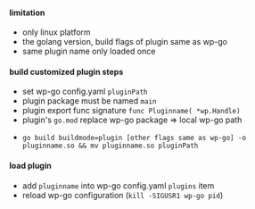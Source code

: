 #### limitation

- only linux platform
- the golang version, build flags of plugin same as wp-go
- same plugin name only loaded once

#### build customized plugin steps

- set wp-go config.yaml `pluginPath`
- plugin package must be named `main`
- plugin export func signature `func Pluginname( *wp.Handle) `
- plugin's `go.mod` replace wp-go package => local wp-go path
- ```shell
  go build buildmode=plugin [other flags same as wp-go] -o pluginname.so && mv pluginname.so pluginPath
  ```

#### load plugin

- add `pluginname` into wp-go config.yaml `plugins` item
- reload wp-go configuration (`kill -SIGUSR1 wp-go pid`)